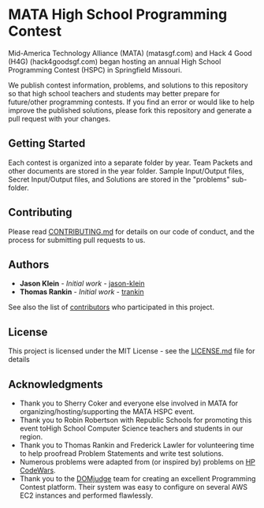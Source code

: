 # MATA High School Programming Contest

Mid-America Technology Alliance (MATA) (matasgf.com) and Hack 4 Good (H4G) (hack4goodsgf.com) began hosting an annual High School Programming Contest (HSPC) in Springfield Missouri.

We publish contest information, problems, and solutions to this repository so that high school teachers and students may better prepare for future/other programming contests. If you find an error or would like to help improve the published solutions, please fork this repository and generate a pull request with your changes.

## Getting Started

Each contest is organized into a separate folder by year. Team Packets and other documents are stored in the year folder. Sample Input/Output files, Secret Input/Output files, and Solutions are stored in the "problems" sub-folder.

## Contributing

Please read [CONTRIBUTING.md](CONTRIBUTING.md) for details on our code of conduct, and the process for submitting pull requests to us.

## Authors

* **Jason Klein** - *Initial work* - [jason-klein](https://github.com/jason-klein)
* **Thomas Rankin** - *Initial work* - [trankin](https://github.com/trankin)

See also the list of [contributors](https://github.com/matasgf/hspc/graphs/contributors) who participated in this project.

## License

This project is licensed under the MIT License - see the [LICENSE.md](LICENSE.md) file for details

## Acknowledgments

* Thank you to Sherry Coker and everyone else involved in MATA for organizing/hosting/supporting the MATA HSPC event.
* Thank you to Robin Robertson with Republic Schools for promoting this event toHigh School Computer Science teachers and students in our region.
* Thank you to Thomas Rankin and Frederick Lawler for volunteering time to help proofread Problem Statements and write test solutions.
* Numerous problems were adapted from (or inspired by) problems on [HP CodeWars](http://www.hpcodewars.org/).
* Thank you to the [DOMjudge](https://www.domjudge.org/) team for creating an excellent Programming Contest platform. Their system was easy to configure on several AWS EC2 instances and performed flawlessly.

